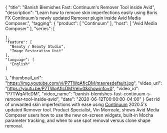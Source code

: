{
  "title": "Banish Blemishes Fast: Continuum's Remover Tool inside Avid",
  "description": "Learn how to remove skin imperfections easily using Boris FX Continuum's newly updated Remover plugin inside Avid Media Composer.",
  "tagging": {
    "product": [
      "Continuum"
    ],
    "host": [
      "Avid Media Composer"
    ],
    "series": [

    ],
    "feature": [
      "Beauty / Beauty Studio",
      "Image Restoration Unit"
    ],
    "language": [
      "English"
    ]
  },
  "thumbnail_url": "https://img.youtube.com/vi/P7TWqAfIcDM/maxresdefault.jpg",
  "video_url": "https://youtu.be/P7TWqAfIcDM?rel=0&showinfo=0",
  "video_id": "P7TWqAfIcDM",
  "video_name": "banish-blemishes-fast-continuum-s-remover-tool-inside-avid",
  "date": "2020-06-12T00:00:00-04:00"
}
Get rid of unwanted skin imperfections with ease using [Continuum](https://borisfx.com/products/continuum/ "Boris FX Continuum") 2020.5's updated Remover tool. Product Specialist, Vin Morreale, shows Avid Media Composer users how to use the new on-screen widgets, built-in Mocha parameter tracking, and when to use spot removal versus clone shape removal.
